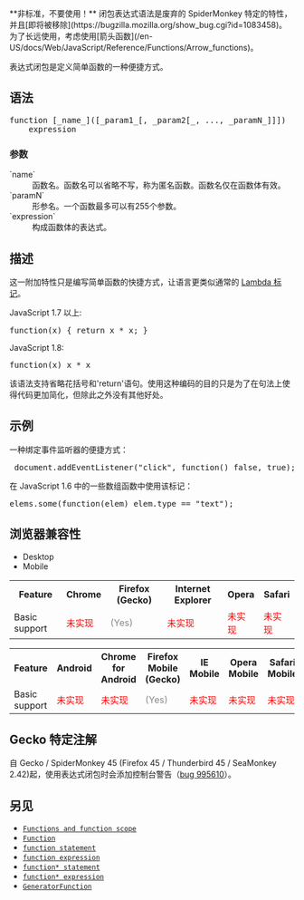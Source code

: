 <div class="warning">**非标准，不要使用！**  
闭包表达式语法是废弃的 SpiderMonkey 特定的特性，并且[即将被移除](https://bugzilla.mozilla.org/show_bug.cgi?id=1083458)。为了长远使用，考虑使用[箭头函数](/en-US/docs/Web/JavaScript/Reference/Functions/Arrow_functions)。</div>

表达式闭包是定义简单函数的一种便捷方式。

## 语法

<pre class="syntaxbox">function [_name_]([_param1_[, _param2[_, ..., _paramN_]]])
   _expression_
</pre>

### 参数

<dl>

<dt>`name`</dt>

<dd>函数名。函数名可以省略不写，称为匿名函数。函数名仅在函数体有效。</dd>

<dt>`paramN`</dt>

<dd>形参名。一个函数最多可以有255个参数。</dd>

<dt>`expression`</dt>

<dd>构成函数体的表达式。</dd>

</dl>

## 描述

这一附加特性只是编写简单函数的快捷方式，让语言更类似通常的 [Lambda 标记](http://en.wikipedia.org/wiki/Lambda_calculus#Lambda_calculus_and_programming_languages)。

JavaScript 1.7 以上:

<pre class="brush: js">function(x) { return x * x; }</pre>

JavaScript 1.8:

<pre class="brush: js">function(x) x * x</pre>

该语法支持省略花括号和'return'语句。使用这种编码的目的只是为了在句法上使得代码更加简化，但除此之外没有其他好处。

## 示例

一种绑定事件监听器的便捷方式：

<pre class="brush: js"> document.addEventListener("click", function() false, true);
</pre>

在 JavaScript 1.6 中的一些数组函数中使用该标记：

<pre class="brush: js">elems.some(function(elem) elem.type == "text");
</pre>

## 浏览器兼容性

<div class="htab"><a name="AutoCompatibilityTable" id="AutoCompatibilityTable"></a>

*   <a>Desktop</a>
*   <a>Mobile</a>

</div>

<div id="compat-desktop">

<table class="compat-table">

<tbody>

<tr>

<th>Feature</th>

<th>Chrome</th>

<th>Firefox (Gecko)</th>

<th>Internet Explorer</th>

<th>Opera</th>

<th>Safari</th>

</tr>

<tr>

<td>Basic support</td>

<td><span style="color: #f00;">未实现</span></td>

<td><span title="Please update this with the earliest version of support." style="color: #888;">(Yes)</span></td>

<td><span style="color: #f00;">未实现</span></td>

<td><span style="color: #f00;">未实现</span></td>

<td><span style="color: #f00;">未实现</span></td>

</tr>

</tbody>

</table>

</div>

<div id="compat-mobile">

<table class="compat-table">

<tbody>

<tr>

<th>Feature</th>

<th>Android</th>

<th>Chrome for Android</th>

<th>Firefox Mobile (Gecko)</th>

<th>IE Mobile</th>

<th>Opera Mobile</th>

<th>Safari Mobile</th>

</tr>

<tr>

<td>Basic support</td>

<td><span style="color: #f00;">未实现</span></td>

<td><span style="color: #f00;">未实现</span></td>

<td><span title="Please update this with the earliest version of support." style="color: #888;">(Yes)</span></td>

<td><span style="color: #f00;">未实现</span></td>

<td><span style="color: #f00;">未实现</span></td>

<td><span style="color: #f00;">未实现</span></td>

</tr>

</tbody>

</table>

</div>

## Gecko 特定注解

自 Gecko / SpiderMonkey 45 (Firefox 45 / Thunderbird 45 / SeaMonkey 2.42)起，使用表达式闭包时会添加控制台警告（[bug 995610](https://bugzilla.mozilla.org/show_bug.cgi?id=995610 "FIXED: Add console warnings for expression closures (shorthand function syntax)")）。

## 另见

*   [`Functions and function scope`](/zh-CN/docs/Web/JavaScript/Reference/Functions_and_function_scope "此页面仍未被本地化, 期待您的翻译!")
*   [`Function`](/zh-CN/docs/Web/JavaScript/Reference/Function "此页面仍未被本地化, 期待您的翻译!")
*   [`function statement`](/zh-CN/docs/Web/JavaScript/Reference/Statements/function "函数声明用指定的参数声明一个函数。")
*   [`function expression`](/zh-CN/docs/Web/JavaScript/Reference/Operators/function "function 关键字可用来在一个表达式中定义一个函数。")
*   [`function* statement`](/zh-CN/docs/Web/JavaScript/Reference/Statements/function* "function* 声明（function关键字后跟一个星号）定义一个generator（生成器）函数，返回一个Generator对象。")
*   [`function* expression`](/zh-CN/docs/Web/JavaScript/Reference/Operators/function* "function*关键字可以在表达式内部定义一个生成器函数。")
*   [`GeneratorFunction`](/zh-CN/docs/Web/JavaScript/Reference/GeneratorFunction "此页面仍未被本地化, 期待您的翻译!")